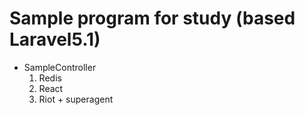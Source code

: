 # Sample program for study (based Laravel5.1)

- SampleController
	1. Redis
	2. React
	3. Riot + superagent


